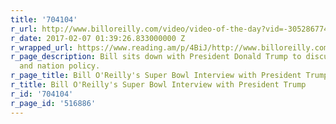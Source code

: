 ```yaml
---
title: '704104'
r_url: http://www.billoreilly.com/video/video-of-the-day?vid=-305286774943659178
r_date: 2017-02-07 01:39:26.833000000 Z
r_wrapped_url: https://www.reading.am/p/4BiJ/http://www.billoreilly.com/video/video-of-the-day?vid=-305286774943659178
r_page_description: Bill sits down with President Donald Trump to discuss foreign
  and nation policy.
r_page_title: Bill O'Reilly's Super Bowl Interview with President Trump
r_title: Bill O'Reilly's Super Bowl Interview with President Trump
r_id: '704104'
r_page_id: '516886'
---
```


